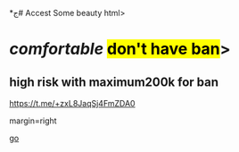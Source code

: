 *ج# Accest
Some beauty
html>
<head>
<meta charset="utf–8">
<title>Fc 24 <br>ul &nbs; coin </title>
</head>
<body>
<h1><i>comfortable</i> <mark>don't have ban</mark>></h1>
<h2>high risk with <b>maximum200k for ban</b></h2>
  
<a href>https://t.me/+zxL8JaqSj4FmZDA0</a>


  <body>margin=right


    
<a href="index.Html.1" target="self"> go </a>

</body>

